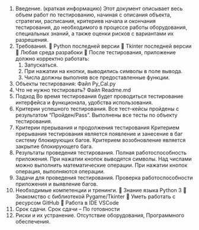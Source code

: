 1.	Введение. (краткая информацию) 
  Этот документ описывает весь объем работ по тестированию, начиная с описания объекта, стратегии, расписания, критериев начала и окончания тестирования, до необходимого в процессе работы оборудования, специальных знаний, а также оценки рисков с вариантами их разрешения.
2.	Требования.
  	Python последней версии
  	Tkinter последней версии
  	Любая среда разрабоки
  	После тестирования, приложение должно корректно работать:
    1.	Запускаться.
    2.	При нажатии на кнопки, выводились символы в поле вывода.
    3.	Числа должны выполняв все предоставленные функции.
3.	Объекты тестирования: 
  Файл Py_Cal.py
4.	Что не нужно тестировать?
  Файл Readme.md
5.	Подход
  Во время тестирования будет проводиться тестирование интерфейса и функционала, удобства использования.
6.	Критерии успешного тестирования. 
  Все тест-кейсы пройдены с результатом “Пройден/Pass”. Выполнены все тесты по объекту тестирования.
7.	Критерии прерывания и продолжения тестирования
  Критерием прерывания тестирования является появление и занесение в баг систему блокирующих багов. Критерием возобновление является закрытие блокирующего бага.
8.	Результаты проведения тестирования. 
  Полная работоспособность приложения. При нажатии кнопок выводятся символы. Над числами можно выполнить математические операции. При нажатии кнопок операция, выполняются операции. 
9.	Задачи для проведения тестирования. 
  Проверка работоспособности приложения и выявление багов.
10.	Необходимые компетенции и тренинги. 
   Знание языка Python 3
   Знакомство с библиотекой Pygame/Tkinter
   Уметь работать с ресурсом GitHub
   Работа в IDE VSCode
11.	Срок сдачи. 
  Срок сдачи – По готовности
12.	Риски и их устранение. 
  Отсутствие оборудования, Программного обеспечения.








